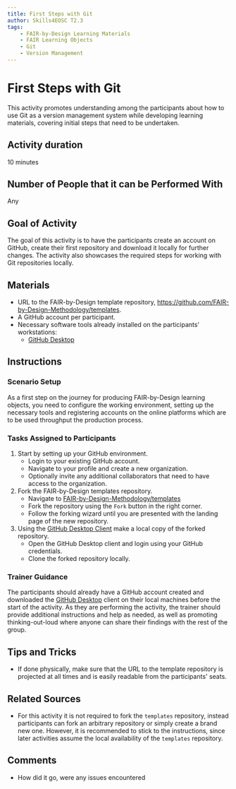 ```yaml
---
title: First Steps with Git
author: Skills4EOSC T2.3
tags: 
    - FAIR-by-Design Learning Materials
    - FAIR Learning Objects
    - Git
    - Version Management
---
```


# First Steps with Git

This activity promotes understanding among the participants about how to use Git as a version management system while developing learning materials, covering initial steps that need to be undertaken.

## Activity duration

10 minutes

## Number of People that it can be Performed With

Any

## Goal of Activity

The goal of this activity is to have the participants create an account on GitHub, create their first repository and download it locally for further changes.
The activity also showcases the required steps for working with Git repositories locally.

## Materials

- URL to the FAIR-by-Design template repository, https://github.com/FAIR-by-Design-Methodology/templates.
- A GitHub account per participant.
- Necessary software tools already installed on the participants' workstations:
    - [GitHub Desktop](https://desktop.github.com/)

## Instructions

### Scenario Setup

As a first step on the journey for producing FAIR-by-Design learning objects, you need to configure the working environment, setting up the necessary tools and registering accounts on the online platforms which are to be used throughput the production process.

### Tasks Assigned to Participants

1. Start by setting up your GitHub environment.
    - Login to your existing GitHub account.
    - Navigate to your profile and create a new organization.
    - Optionally invite any additional collaborators that need to have access to the organization.
2. Fork the FAIR-by-Design templates repository.
    - Navigate to [FAIR-by-Design-Methodology/templates](https://github.com/FAIR-by-Design-Methodology/templates)
    - Fork the repository using the `Fork` button in the right corner.
    - Follow the forking wizard until you are presented with the landing page of the new repository.
3. Using the [GitHub Desktop Client](https://desktop.github.com/) make a local copy of the forked repository.
    - Open the GitHub Desktop client and login using your GitHub credentials.
    - Clone the forked repository locally.

### Trainer Guidance

The participants should already have a GitHub account created and downloaded the [GitHub Desktop](https://desktop.github.com/) client on their local machines before the start of the activity. As they are performing the activity, the trainer should provide additional instructions and help as needed, as well as promoting thinking-out-loud where anyone can share their findings with the rest of the group.

## Tips and Tricks

- If done physically, make sure that the URL to the template repository is projected at all times and is easily readable from the participants' seats.

## Related Sources

- For this activity it is not required to fork the `templates` repository, instead participants can fork an arbitrary repository or simply create a brand new one. However, it is recommended to stick to the instructions, since later activities assume the local availability of the `templates` repository.

## Comments

- How did it go, were any issues encountered